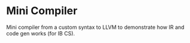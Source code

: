 # Mini Compiler
Mini compiler from a custom syntax to LLVM to demonstrate how IR and code gen works (for IB CS).